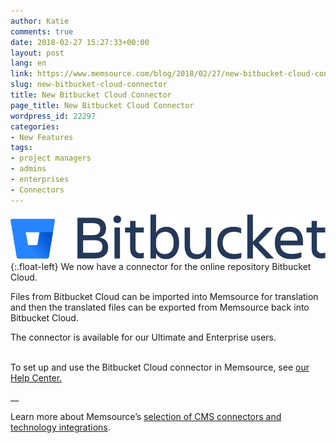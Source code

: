 ```yaml
---
author: Katie
comments: true
date: 2018-02-27 15:27:33+00:00
layout: post
lang: en
link: https://www.memsource.com/blog/2018/02/27/new-bitbucket-cloud-connector/
slug: new-bitbucket-cloud-connector
title: New Bitbucket Cloud Connector
page_title: New Bitbucket Cloud Connector
wordpress_id: 22297
categories:
- New Features
tags:
- project managers
- admins
- enterprises
- Connectors
---
```


![](/uploads/2018/02/Bitbucket@2x-blue.png){:.float-left} We now have a connector for the online repository Bitbucket Cloud.

<!-- more -->

Files from Bitbucket Cloud can be imported into Memsource for translation and then the translated files can be exported from Memsource back into Bitbucket Cloud.

The connector is available for our Ultimate and Enterprise users.                             

To set up and use the Bitbucket Cloud connector in Memsource, see [our Help Center.](https://help.memsource.com/hc/en-us/articles/115003948452-Connectors#Bitbucket_Cloud)

__

Learn more about Memsource’s [selection of CMS connectors and technology integrations](https://www.memsource.com/integrations/).  
